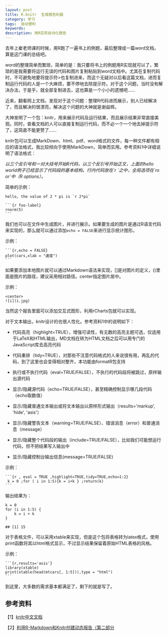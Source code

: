 ```yaml
---
layout: post
title: R.knitr  生成报告利器
category: 学习
tags:  自动便利        
keywords: 
description: 用R实现自动化报告
---
```


去年上崔老师课的时候，用R跑了一遍书上的例题，最后整理成一篇word文档，算是这门课的总结吧。

word的整理简单而繁琐，简单的是：我只要将书上的例题用R实现就可以了，繁琐的是我需要将运行无误的代码和图片复制粘贴到word文档中。尤其在复制代码时，不可避免地要将提示符>也复制进来，而这个无疑对以后看这篇文档，进而复制运行代码的人是一个大麻烦，要不停地去除提示符。对于这个问题，当时没有解决办法，于是乎，就全部复制进去，这也算是一个小小的遗憾吧……

近来，翻看网上文档，发现对于这个问题：整理R代码进而展示，别人已经解决了，而且解决的很漂亮，解决这个问题的大神就是谢益辉。

大神发明了一个包：knitr，用来展示代码及运行结果，而且展示结果非常直接美观。同时，查看文档的人可以直接复制运行代码，而不必一个一个地去掉提示符了，这简直不能更赞了……

knitr包可以生成MarkDown、html、pdf、word格式的文件，每一种文件都有相应的语法格式，我比较倾向于使用MarkDown，简单而实用。参考资料1中详细说明了语法格式：

*以三个反引号和一对大括号开始R代码，以三个反引号开始正文，上面的hello world例子已经显示了代码段的基本结构。行内代码放在\`r \`之中，全局选项在\`ro or`中（R options）。* 

简单的示例：

    hello, the value of 2 * pi is `r 2*pi`

    ```{r foo-label}
    rnorm(5)
    ```
我们也可以在文件中生成图片，并进行展示。如果要生成的图片是通过R语言代码来实现的，那么就可以通过添加`echo = FALSE`来进行显示统计图形。

示例：

    ```{r,echo = FALSE}
    plot(cars,xlab = "速度")
    ```
如果要添加本地图片就可以通过Markdown语法来实现，[]是对图片的定义，()里面是图片的路径，建议采用相对路径。center指定图片居中。                                                                                         

示例：

    <center>
    ![i](i.jpg)

当然这个报告里面可以添加交互式图形，利用rCharts包就可以实现。

对于文本输出，knitr设计的也很人性化。参考资料1中的说明如下：

* 代码高亮（highlight=TRUE），增强可读性，有无数的高亮主题可选，仅适用于LaTeX和HTML输出，MD文档在转为HTML文档之后可以用专门的JavaScript库去高亮代码

* 代码重排（tidy=TRUE），对那些不注意代码格式的人来说很有用，再乱的代码，到了这里也会变得相对整齐，本功能由formatR包支持

* 执行或不执行代码（eval=TRUE/FALSE），不执行的代码段将被跳过，原样输出源代码

* 显示/隐藏源代码（echo=TRUE/FALSE），甚至精确控制显示哪几段代码（echo取数值）

* 显示/隐藏普通文本输出或将文本输出以原样形式输出（results='markup', 'hide', 'asis'）

* 显示/隐藏警告文本（warning=TRUE/FALSE）、错误消息（error）和普通消息（message）

* 显示/隐藏整个代码段的输出（include=TRUE/FALSE），比如我们可能想运行代码，但不把结果写入输出中
* 显示/隐藏控制台输出信息(message=TRUE/FALSE)


示例：

    ```{r , eval = TRUE ,highlight=TRUE,tidy=TRUE,echo=1:2}
     k = 0 ;for ( i in 1:5){k = i+k } ;return(k)
    ```

输出结果为：

    k = 0
    for (i in 1:5) {
        k = i + k
    }

    ## [1] 15

对于表格文件，可以采用xtable来实现，但是这个包将表格转为latex格式，使用print函数将其以html格式显示，不过显示结果保留着原始HTML表格的风格。

示例：

    ```{r,results='asis'}
    library(xtable)
    print(xtable(head(mtcars[, 1:5])),type = "html")
    ```

到这里，大多数的需求基本都满足了，剩下的就是写了。

## 参考资料

【1】[knitr中文文档](https://github.com/yihui/r-ninja/blob/master/11-auto-report.md)

【2】[利用R-Markdown和Knitr创建动态报告（第二部分](http://www.ituring.com.cn/article/210748?utm_source=tuicool&utm_medium=referral)